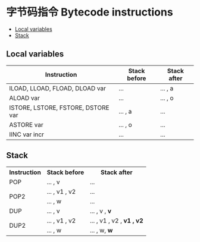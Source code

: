 # 字节码指令 Bytecode instructions

* [Local variables](#Localvariables)
* [Stack](#Stack)


## <a name="Localvariables">Local variables</a>

|Instruction |Stack before |Stack after
|---|---|---
|ILOAD, LLOAD, FLOAD, DLOAD var |... |... , a
|ALOAD var |... |... , o
|ISTORE, LSTORE, FSTORE, DSTORE var |... , a |...
|ASTORE var |... , o |...
|IINC var incr |... |...

## <a name="Stack">Stack</a>

<table>
	<tr>
	    <th>Instruction</th>
	    <th>Stack before</th>
	    <th>Stack after</th>  
	</tr >
	<tr>
    	<td >POP</td>
    	<td>... , v</td>
    	<td>...</td>
    </tr>
	<tr >
	    <td rowspan="2">POP2</td>
	    <td>... , v1 , v2</td>
	    <td>...</td>
	</tr>
	<tr>
	    <td>... , w</td>
	    <td>...</td>
	</tr>
	<tr>
        <td >DUP</td>
        <td>... , v </td>
        <td>... , v , <b>v</b></td>
    </tr>
    <tr >
    	<td rowspan="2">DUP2</td>
    	<td>... , v1 , v2</td>
    	<td>... , v1 , v2 , <b>v1 , v2</b></td>
    </tr>
    <tr>
    	<td>... , w</td>
    	<td>... , w, <b>w</b></td>
    </tr>
</table>
